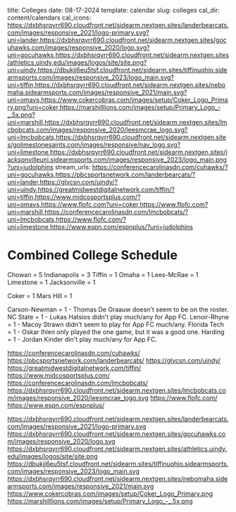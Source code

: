 title: Colleges
date: 08-17-2024
template: calendar
slug: colleges
cal_dir: content/calendars
cal_icons: https://dxbhsrqyrr690.cloudfront.net/sidearm.nextgen.sites/landerbearcats.com/images/responsive_2021/logo-primary.svg?uni=lander,https://dxbhsrqyrr690.cloudfront.net/sidearm.nextgen.sites/gocuhawks.com/images/responsive_2020/logo.svg?uni=gocuhawks,https://dxbhsrqyrr690.cloudfront.net/sidearm.nextgen.sites/athletics.uindy.edu/images/logos/site/site.png?uni=uindy,https://dbukjj6eu5tsf.cloudfront.net/sidearm.sites/tiffinuohio.sidearmsports.com/images/responsive_2023/logo_main.svg?uni=tiffin,https://dxbhsrqyrr690.cloudfront.net/sidearm.nextgen.sites/nebomaha.sidearmsports.com/images/responsive_2021/main.svg?uni=omavs,https://www.cokercobras.com/images/setup/Coker_Logo_Primary.png?uni=coker,https://marshilllions.com/images/setup/Primary_Logo_-_.5x.png?uni=marshill,https://dxbhsrqyrr690.cloudfront.net/sidearm.nextgen.sites/lmcbobcats.com/images/responsive_2020/leesmcrae_logo.svg?uni=lmcbobcats,https://dxbhsrqyrr690.cloudfront.net/sidearm.nextgen.sites/golimestonesaints.com/images/responsive/nav_logo.svg?uni=limestone,https://dxbhsrqyrr690.cloudfront.net/sidearm.nextgen.sites/jacksonvilleuni.sidearmsports.com/images/responsive_2023/logo_main.png?uni=judolphins
stream_urls: https://conferencecarolinasdn.com/cuhawks/?uni=gocuhawks,https://pbcsportsnetwork.com/landerbearcats/?uni=lander,https://glvcsn.com/uindy/?uni=uindy,https://greatmidwestdigitalnetwork.com/tiffin/?uni=tiffin,https://www.midcosportsplus.com/?uni=omavs,https://www.flofc.com?uni=coker,https://www.flofc.com?uni=marshill,https://conferencecarolinasdn.com/lmcbobcats/?uni=lmcbobcats,https://www.flofc.com/?uni=limestone,https://www.espn.com/espnplus/?uni=judolphins

# Combined College Schedule


Chowan = 5
Indianapolis = 3
Tiffin = 1
Omaha = 1
Lees-McRae = 1
Limestone = 1
Jacksonville = 1

Coker = 1
Mars Hill = 1

Carson-Newman = 1 - Thomas De Graauw doesn't seem to be on the roster.
NC State = 1 - Lukas Hatsios didn't play much/any for App FC.
Lenoir-Rhyne = 1 - Macoy Strawn didn't seem to play for App FC much/any.
Florida Tech = 1 - Oskar Ihlen only played the one game, but it was a good one.
Harding = 1 - Jordan Kinder din't play much/any for App FC.

https://conferencecarolinasdn.com/cuhawks/
https://pbcsportsnetwork.com/landerbearcats/ 
https://glvcsn.com/uindy/
https://greatmidwestdigitalnetwork.com/tiffin/
https://www.midcosportsplus.com/
https://conferencecarolinasdn.com/lmcbobcats/
https://dxbhsrqyrr690.cloudfront.net/sidearm.nextgen.sites/lmcbobcats.com/images/responsive_2020/leesmcrae_logo.svg
https://www.flofc.com/
https://www.espn.com/espnplus/


https://dxbhsrqyrr690.cloudfront.net/sidearm.nextgen.sites/landerbearcats.com/images/responsive_2021/logo-primary.svg
https://dxbhsrqyrr690.cloudfront.net/sidearm.nextgen.sites/gocuhawks.com/images/responsive_2020/logo.svg
https://dxbhsrqyrr690.cloudfront.net/sidearm.nextgen.sites/athletics.uindy.edu/images/logos/site/site.png
https://dbukjj6eu5tsf.cloudfront.net/sidearm.sites/tiffinuohio.sidearmsports.com/images/responsive_2023/logo_main.svg
https://dxbhsrqyrr690.cloudfront.net/sidearm.nextgen.sites/nebomaha.sidearmsports.com/images/responsive_2021/main.svg
https://www.cokercobras.com/images/setup/Coker_Logo_Primary.png
https://marshilllions.com/images/setup/Primary_Logo_-_.5x.png
